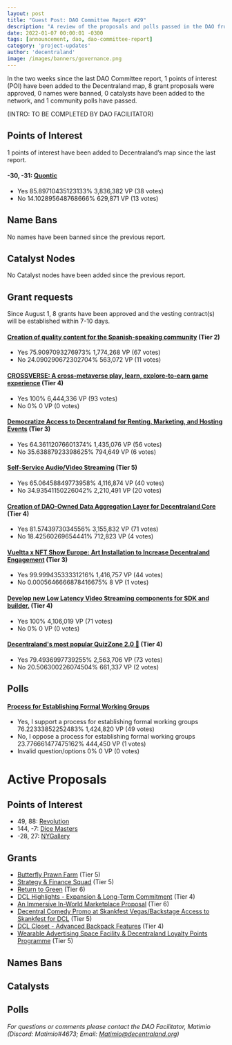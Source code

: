 ```yaml
---
layout: post
title: "Guest Post: DAO Committee Report #29"
description: "A review of the proposals and polls passed in the DAO from August 1 through August 15".
date: 2022-01-07 00:00:01 -0300
tags: [announcement, dao, dao-committee-report]
category: 'project-updates'
author: 'decentraland'
image: /images/banners/governance.png
---
```


In the two weeks since the last DAO Committee report, 1 points of interest (POI) have been added to the Decentraland map, 8 grant proposals were approved, 0 names were banned, 0 catalysts have been added to the network, and 1 community polls have passed.

(INTRO: TO BE COMPLETED BY DAO FACILITATOR)

## Points of Interest
1 points of interest have been added to Decentraland’s map since the last report.


#### -30, -31: [Quontic](https://governance.decentraland.org/proposal/?id=46f01db0-126d-11ed-affb-95d45c2147f8)

* Yes 85.89710435123133% 3,836,382 VP (38 votes)
* No 14.102895648768666% 629,871 VP (13 votes)


## Name Bans

No names have been banned since the previous report.

## Catalyst Nodes
No Catalyst nodes have been added since the previous report.


## Grant requests
Since August 1, 8 grants have been approved and the vesting contract(s) will be established within 7-10 days.


#### [Creation of quality content for the Spanish-speaking community](https://governance.decentraland.org/proposal/?id=eca738b0-1119-11ed-affb-95d45c2147f8) (Tier 2)

* Yes 75.9097093276973% 1,774,268 VP (67 votes)
* No 24.090290672302704% 563,072 VP (11 votes)


#### [CROSSVERSE: A cross-metaverse play, learn, explore-to-earn game experience](https://governance.decentraland.org/proposal/?id=7e4f37c0-0e65-11ed-9d53-7b405ea02bcb) (Tier 4)

* Yes 100% 6,444,336 VP (93 votes)
* No 0% 0 VP (0 votes)


#### [Democratize Access to Decentraland for Renting, Marketing, and Hosting Events](https://governance.decentraland.org/proposal/?id=8a1e3180-0e3a-11ed-9d53-7b405ea02bcb) (Tier 3)

* Yes 64.36112076601374% 1,435,076 VP (56 votes)
* No 35.63887923398625% 794,649 VP (6 votes)


#### [Self-Service Audio/Video Streaming](https://governance.decentraland.org/proposal/?id=23813f00-0de8-11ed-9d53-7b405ea02bcb) (Tier 5)

* Yes 65.06458849773958% 4,116,874 VP (40 votes)
* No 34.93541150226042% 2,210,491 VP (20 votes)


#### [Creation of DAO-Owned Data Aggregation Layer for Decentraland Core](https://governance.decentraland.org/proposal/?id=66d76070-0d27-11ed-92a2-218eab5ea42b) (Tier 4)

* Yes 81.5743973034556% 3,155,832 VP (71 votes)
* No 18.42560269654441% 712,823 VP (4 votes)


#### [Vueltta x NFT Show Europe: Art Installation to Increase Decentraland Engagement](https://governance.decentraland.org/proposal/?id=99986a30-0cb5-11ed-92a2-218eab5ea42b) (Tier 3)

* Yes 99.99943533331216% 1,416,757 VP (44 votes)
* No 0.0005646666878416675% 8 VP (1 votes)


#### [Develop new Low Latency Video Streaming components for SDK and builder.](https://governance.decentraland.org/proposal/?id=858cd0a0-0c18-11ed-92a2-218eab5ea42b) (Tier 4)

* Yes 100% 4,106,019 VP (71 votes)
* No 0% 0 VP (0 votes)


#### [Decentraland&#39;s most popular QuizZone 2.0 🥳](https://governance.decentraland.org/proposal/?id=58233e80-0928-11ed-8306-41196474443d) (Tier 4)

* Yes 79.4936997739255% 2,563,706 VP (73 votes)
* No 20.506300226074504% 661,337 VP (2 votes)


## Polls

#### [Process for Establishing Formal Working Groups](https://governance.decentraland.org/proposal/?id=bcf89060-0e5c-11ed-9d53-7b405ea02bcb)

* Yes, I support a process for establishing formal working groups 76.22333852252483% 1,424,820 VP (49 votes)
* No, I oppose a process for establishing formal working groups  23.776661477475162% 444,450 VP (1 votes)
* Invalid question/options 0% 0 VP (0 votes)



# Active Proposals

## Points of Interest

* 49, 88: [Revolution](https://governance.decentraland.org/proposal/?id=c3e88400-24b1-11ed-ac99-5bece7edccd0)
* 144, -7: [Dice Masters](https://governance.decentraland.org/proposal/?id=ec5b1b10-225d-11ed-b4a9-178eb7bc02f5)
* -28, 27: [NYGallery](https://governance.decentraland.org/proposal/?id=bde03e30-2219-11ed-b4a9-178eb7bc02f5)

## Grants

* [Butterfly Prawn Farm](https://governance.decentraland.org/proposal/?id=0c0fbc20-25cb-11ed-ac99-5bece7edccd0) (Tier 5)
* [Strategy &amp; Finance Squad](https://governance.decentraland.org/proposal/?id=0e747070-2565-11ed-ac99-5bece7edccd0) (Tier 5)
* [Return to Green](https://governance.decentraland.org/proposal/?id=37c29390-2447-11ed-b4a9-178eb7bc02f5) (Tier 6)
* [DCL Highlights - Expansion &amp; Long-Term Commitment](https://governance.decentraland.org/proposal/?id=40659800-23eb-11ed-b4a9-178eb7bc02f5) (Tier 4)
* [An Immersive In-World Marketplace Proposal](https://governance.decentraland.org/proposal/?id=0f9a4300-23c9-11ed-b4a9-178eb7bc02f5) (Tier 6)
* [Decentral Comedy Promo at Skankfest Vegas/Backstage Access to Skankfest for DCL](https://governance.decentraland.org/proposal/?id=56e0a3b0-2303-11ed-b4a9-178eb7bc02f5) (Tier 5)
* [DCL Closet - Advanced Backpack Features](https://governance.decentraland.org/proposal/?id=42cc9f20-2239-11ed-b4a9-178eb7bc02f5) (Tier 4)
* [Wearable Advertising Space Facility &amp; Decentraland Loyalty Points Programme](https://governance.decentraland.org/proposal/?id=465154c0-2157-11ed-b4a9-178eb7bc02f5) (Tier 5)

## Names Bans


## Catalysts


## Polls


*For questions or comments please contact the DAO Facilitator, Matimio (Discord: Matimio#4673; Email: [Matimio@decentraland.org](mailto:Matimio@decentraland.org))*